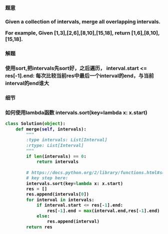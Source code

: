 
<h3>题意<h3>
<p>Given a collection of intervals, merge all overlapping intervals.

For example,
Given [1,3],[2,6],[8,10],[15,18],
return [1,6],[8,10],[15,18].
<p>




<h3>解题<h3>
<p>使用sort,把intervals先sort好，之后遍历，
interval.start <= res[-1].end:
每次比较当前res中最后一个interval的end，与当前interval的end谁大<p>




<h3>细节<h3>
<p>如何使用lambda函数
intervals.sort(key=lambda x: x.start)<p>

```python
class Solution(object):
    def merge(self, intervals):
        """
        :type intervals: List[Interval]
        :rtype: List[Interval]
        """
        if len(intervals) == 0:
            return intervals
        
        # https://docs.python.org/2/library/functions.html#sorted
        # key step here: 
        intervals.sort(key=lambda x: x.start)
        res = []
        res.append(intervals[0])
        for interval in intervals:
            if interval.start <= res[-1].end:
                res[-1].end = max(interval.end,res[-1].end)
            else:
                res.append(interval)
        return res
```

